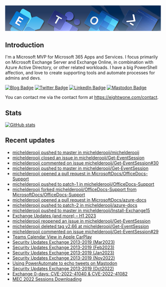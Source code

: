 ![Banner](assets/Metro_v6_Banner_GitHub.jpg)

## Introduction
I'm a Microsoft MVP for Microsoft 365 Apps and Services. I focus primarily on Microsoft Exchange Server and Exchange Online, 
in combination with Azure Active Directory, or other related workloads. I have a big PowerShell affection, and love to create 
supporting tools and automate processes for admins and devs.

<a href="https://eightwone.com"><img src="https://img.shields.io/badge/-Blog-blue?style=for-the-badge&logo=wordpress&logoColor=white" alt="Blog Badge"/></a>
<a href="https://twitter.com/mderooij"><img src="https://img.shields.io/badge/Twitter-blue?style=for-the-badge&logo=twitter&logoColor=white" alt="Twitter Badge"/></a>
<a href="https://nl.linkedin.com/in/michelderooij"><img src="https://img.shields.io/badge/LinkedIn-blue?style=for-the-badge&logo=linkedin&logoColor=white" alt="LinkedIn Badge"/></a>
<a rel="me" href="https://mastodon.cloud/@mderooij"><img src="https://img.shields.io/badge/-Mastodon-blueviolet?style=for-the-badge&logo=mastodon&logoColor=white" alt="Mastodon Badge"/></a>

You can contact me via the contact form at https://eightwone.com/contact.

## Stats
[![GitHub stats](https://github-readme-stats.vercel.app/api?username=michelderooij&theme=dark&show_icons=true)](https://github.com/anuraghazra/github-readme-stats)

## Recent updates
<!-- LATESTACTIVITY:START -->
- [michelderooij pushed to master in michelderooij/michelderooij](https://github.com/michelderooij/michelderooij/compare/a985df75f7...c618ec4962)
- [michelderooij closed an issue in michelderooij/Get-EventSession](https://github.com/michelderooij/Get-EventSession/issues/30)
- [michelderooij commented on issue michelderooij/Get-EventSession#30](https://github.com/michelderooij/Get-EventSession/issues/30#issuecomment-1562680595)
- [michelderooij pushed to master in michelderooij/Get-EventSession](https://github.com/michelderooij/Get-EventSession/compare/04c203a752...e1c3196fda)
- [michelderooij opened a pull request in MicrosoftDocs/OfficeDocs-Support](https://github.com/MicrosoftDocs/OfficeDocs-Support/pull/1965)
- [michelderooij pushed to patch-1 in michelderooij/OfficeDocs-Support](https://github.com/michelderooij/OfficeDocs-Support/compare/9a5365b10b...5589ac1cb6)
- [michelderooij forked michelderooij/OfficeDocs-Support from MicrosoftDocs/OfficeDocs-Support](https://github.com/michelderooij/OfficeDocs-Support)
- [michelderooij opened a pull request in MicrosoftDocs/azure-docs](https://github.com/MicrosoftDocs/azure-docs/pull/109826)
- [michelderooij pushed to patch-2 in michelderooij/azure-docs](https://github.com/michelderooij/azure-docs/compare/db2dd8d428...c454b9861f)
- [michelderooij pushed to master in michelderooij/Install-Exchange15](https://github.com/michelderooij/Install-Exchange15/compare/5e075d6b2f...289565815f)
- [Exchange Updates &lpar;and more&rpar; – H1 2023](https://eightwone.com/2023/05/04/exchange-updates-and-more-h1-2023/)
- [michelderooij reopened an issue in michelderooij/Get-EventSession](https://github.com/michelderooij/Get-EventSession/issues/30)
- [michelderooij deleted tag v2.66 at michelderooij/Get-EventSession](https://github.com/)
- [michelderooij commented on issue michelderooij/Get-EventSession#29](https://github.com/michelderooij/Get-EventSession/issues/29#issuecomment-1529610323)
- [Teams Calendar View in Apple CarPlay](https://eightwone.com/2023/03/30/teams-calendar-view-in-apple-carplay/)
- [Security Updates Exchange 2013-2019 &lpar;Mar2023&rpar;](https://eightwone.com/2023/03/14/security-updates-exchange-2013-2019-mar2023/)
- [Security Updates Exchange 2013-2019 &lpar;Feb2023&rpar;](https://eightwone.com/2023/02/15/security-updates-exchange-2013-2019-feb2023/)
- [Security Updates Exchange 2013-2019 &lpar;Jan2023&rpar;](https://eightwone.com/2023/01/10/security-updates-exchange-2013-2019-jan2023/)
- [Security Updates Exchange 2013-2019 &lpar;Nov2022&rpar;](https://eightwone.com/2022/11/08/security-updates-exchange-2013-2019-nov2022/)
- [Using PowerAutomate to echo tweets on Mastodon](https://eightwone.com/2022/11/07/using-powerautomate-to-echo-tweets-to-mastodon/)
- [Security Updates Exchange 2013-2019 &lpar;Oct2022&rpar;](https://eightwone.com/2022/10/11/security-updates-exchange-2013-2019-oct2022/)
- [Exchange 0-days: CVE-2022-41040 &amp; CVE-2022-41082](https://eightwone.com/2022/10/03/exchange-0-day/)
- [MEC 2022 Sessions Downloading](https://eightwone.com/2022/09/19/mec-2022-sessions-downloading/)
<!-- LATESTACTIVITY:END -->
